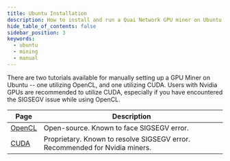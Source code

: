 ```yaml
---
title: Ubuntu Installation
description: How to install and run a Quai Network GPU miner on Ubuntu.
hide_table_of_contents: false
sidebar_position: 3
keywords:
  - ubuntu
  - mining
  - manual
---
```


There are two tutorials available for manually setting up a GPU Miner on Ubuntu -- one utilizing OpenCL, and one utilizing CUDA. Users with Nvidia GPUs are recommended to utilize CUDA, especially if you have encountered the SIGSEGV issue while using OpenCL.

| Page                              | Description                                                                 |
| --------------------------------- | --------------------------------------------------------------------------- |
| [OpenCL](ubuntu-manual-opencl.md) | Open-source. Known to face SIGSEGV error.                                   |
| [CUDA](ubuntu-manual-cuda.md)     | Proprietary. Known to resolve SIGSEGV error. Recommended for Nvidia miners. |

